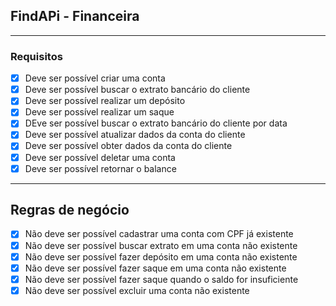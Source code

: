 ## FindAPi - Financeira

---

### Requisitos

- [x] Deve ser possível criar uma conta
- [x] Deve ser possível buscar o extrato bancário do cliente
- [x] Deve ser possível realizar um depósito 
- [x] Deve ser possível realizar um saque
- [x] DEve ser possível buscar o extrato bancário do cliente por data
- [x] Deve ser possível atualizar dados da conta do cliente
- [x] Deve ser possível obter dados da conta do cliente 
- [x] Deve ser possível deletar uma conta
- [x] Deve ser possível retornar o balance
---

## Regras de negócio

- [x] Não deve ser possível cadastrar uma conta com CPF já existente
- [x] Não deve ser possível buscar extrato em uma conta não existente
- [x] Não deve ser possível fazer depósito em uma conta não existente 
- [x] Não deve ser possível fazer saque em uma conta não existente 
- [x] Não deve ser possível fazer saque quando o saldo for insuficiente
- [x] Não deve ser possível excluir uma conta não existente 